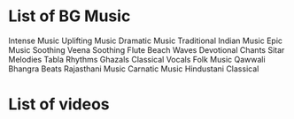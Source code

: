 # List of BG Music
Intense Music
Uplifting Music
Dramatic Music
Traditional Indian Music
Epic Music
Soothing Veena
Soothing Flute
Beach Waves
Devotional Chants
Sitar Melodies
Tabla Rhythms
Ghazals
Classical Vocals
Folk Music
Qawwali
Bhangra Beats
Rajasthani Music
Carnatic Music
Hindustani Classical

# List of videos
